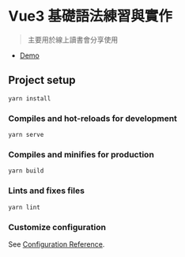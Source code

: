 # Vue3 基礎語法練習與實作

> 主要用於線上讀書會分享使用

- [Demo](https://vue3-demo.netlify.app/)

## Project setup
```
yarn install
```

### Compiles and hot-reloads for development
```
yarn serve
```

### Compiles and minifies for production
```
yarn build
```

### Lints and fixes files
```
yarn lint
```

### Customize configuration
See [Configuration Reference](https://cli.vuejs.org/config/).
